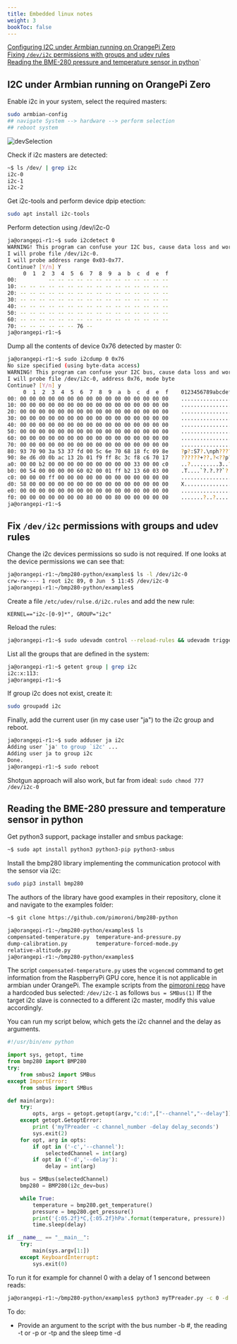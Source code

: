 ```yaml
---
title: Embedded linux notes
weight: 3
bookToc: false
---
```


[Configuring I2C under Armbian running on OrangePi Zero](#i2cArmbian)  
[Fixing ```/dev/i2c``` permissions with groups and udev rules](#permissions)  
[Reading the BME-280 pressure and temperature sensor in python](#BME-280)`

## I2C under Armbian running on OrangePi Zero <a name="i2cArmbian"></a>

Enable i2c in your system, select the required masters:
```bash
sudo armbian-config
## navigate System --> hardware --> perform selection
## reboot system
```
![devSelection](/images/armbian_config_i2c.jpg)

Check if i2c masters are detected:

```bash
~$ ls /dev/ | grep i2c
i2c-0
i2c-1
i2c-2
```

Get i2c-tools and perform device dpip etection:
```bash
sudo apt install i2c-tools
```

Perform detection using /dev/i2c-0
```bash
ja@orangepi-r1:~$ sudo i2cdetect 0
WARNING! This program can confuse your I2C bus, cause data loss and worse!
I will probe file /dev/i2c-0.
I will probe address range 0x03-0x77.
Continue? [Y/n] Y
     0  1  2  3  4  5  6  7  8  9  a  b  c  d  e  f
00:          -- -- -- -- -- -- -- -- -- -- -- -- --
10: -- -- -- -- -- -- -- -- -- -- -- -- -- -- -- --
20: -- -- -- -- -- -- -- -- -- -- -- -- -- -- -- --
30: -- -- -- -- -- -- -- -- -- -- -- -- -- -- -- --
40: -- -- -- -- -- -- -- -- -- -- -- -- -- -- -- --
50: -- -- -- -- -- -- -- -- -- -- -- -- -- -- -- --
60: -- -- -- -- -- -- -- -- -- -- -- -- -- -- -- --
70: -- -- -- -- -- -- 76 --
ja@orangepi-r1:~$
```

Dump all the contents of device 0x76 detected by master 0:

```bash
ja@orangepi-r1:~$ sudo i2cdump 0 0x76
No size specified (using byte-data access)
WARNING! This program can confuse your I2C bus, cause data loss and worse!
I will probe file /dev/i2c-0, address 0x76, mode byte
Continue? [Y/n] y
     0  1  2  3  4  5  6  7  8  9  a  b  c  d  e  f    0123456789abcdef
00: 00 00 00 00 00 00 00 00 00 00 00 00 00 00 00 00    ................
10: 00 00 00 00 00 00 00 00 00 00 00 00 00 00 00 00    ................
20: 00 00 00 00 00 00 00 00 00 00 00 00 00 00 00 00    ................
30: 00 00 00 00 00 00 00 00 00 00 00 00 00 00 00 00    ................
40: 00 00 00 00 00 00 00 00 00 00 00 00 00 00 00 00    ................
50: 00 00 00 00 00 00 00 00 00 00 00 00 00 00 00 00    ................
60: 00 00 00 00 00 00 00 00 00 00 00 00 00 00 00 00    ................
70: 00 00 00 00 00 00 00 00 00 00 00 00 00 00 00 00    ................
80: 93 70 90 3a 53 37 fd 00 5c 6e 70 68 18 fc 09 8e    ?p?:S7?.\nph????
90: 8e d6 d0 0b ac 13 2b 01 f9 ff 8c 3c f8 c6 70 17    ??????+??.?<??p?
a0: 00 00 b2 00 00 00 00 00 00 00 00 00 33 00 00 c0    ..?.........3..?
b0: 00 54 00 00 00 00 60 02 00 01 ff b2 13 60 03 00    .T....`?.?.??`?.
c0: 00 00 00 ff 00 00 00 00 00 00 00 00 00 00 00 00    ................
d0: 58 00 00 00 00 00 00 00 00 00 00 00 00 00 00 00    X...............
e0: 00 00 00 00 00 00 00 00 00 00 00 00 00 00 00 00    ................
f0: 00 00 00 00 00 00 00 80 00 00 80 00 00 00 00 00    .......?..?.....
ja@orangepi-r1:~$

```

## Fix ```/dev/i2c``` permissions with groups and udev rules <a name="permissions"></a>
Change the i2c devices permissions so sudo is not required. If one looks at the device permissions we can see that:
```bash
ja@orangepi-r1:~/bmp280-python/examples$ ls -l /dev/i2c-0
crw-rw---- 1 root i2c 89, 0 Jun  5 11:45 /dev/i2c-0
ja@orangepi-r1:~/bmp280-python/examples$
```
Create a file ```/etc/udev/rulse.d/i2c.rules``` and add the new rule:
```
KERNEL=="i2c-[0-9]*", GROUP="i2c"
```
Reload the rules:
```bash
ja@orangepi-r1:~$ sudo udevadm control --reload-rules && udevadm trigger
```

List all the groups that are defined in the system:
```bash
ja@orangepi-r1:~$ getent group | grep i2c
i2c:x:113:
ja@orangepi-r1:~$
```
If group i2c does not exist, create it:
```bash
sudo groupadd i2c
```
Finally, add the current user (in my case user "ja") to the i2c group and reboot.

```bash
ja@orangepi-r1:~$ sudo adduser ja i2c
Adding user `ja' to group `i2c' ...
Adding user ja to group i2c
Done.
ja@orangepi-r1:~$ sudo reboot
```

Shotgun approach will also work, but far from ideal: ```sudo chmod 777 /dev/i2c-0```

## Reading the BME-280 pressure and temperature sensor in python

Get python3 support, package installer and smbus package:
```bash
~$ sudo apt install python3 python3-pip python3-smbus
```

Install the bmp280 library implementing the communication protocol with the sensor via i2c:
```bash
sudo pip3 install bmp280
```
The authors of the library have good examples in their repository, clone it and navigate to the examples folder:
```bash
~$ git clone https://github.com/pimoroni/bmp280-python
```

```bash
ja@orangepi-r1:~/bmp280-python/examples$ ls
compensated-temperature.py  temperature-and-pressure.py
dump-calibration.py         temperature-forced-mode.py
relative-altitude.py
ja@orangepi-r1:~/bmp280-python/examples$
```

The script ```compensated-temperature.py``` uses the ```vcgencmd``` command to get information from the RaspberryPi GPU core, hence it is not applicable in armbian under OrangePi. The example scripts from the [pimoroni repo](https://github.com/pimoroni/bmp280-python/blob/master/examples/temperature-and-pressure.py) have a hardcoded bus selected: ```/dev/i2c-1``` as follows ```bus = SMBus(1)``` If the target i2c slave is connected to a different i2c master, modify this value accordingly.

You can run my script below, which gets the i2c channel and the delay as arguments.

```python
#!/usr/bin/env python

import sys, getopt, time
from bmp280 import BMP280
try:
    from smbus2 import SMBus
except ImportError:
    from smbus import SMBus

def main(argv):
    try:
        opts, args = getopt.getopt(argv,"c:d:",["--channel","--delay"])
    except getopt.GetoptError:
        print ('myTPreader -c channel_number -delay delay_seconds')
        sys.exit(2)
    for opt, arg in opts:
        if opt in ('-c','--channel'):
            selectedChannel = int(arg)
        if opt in ('-d','--delay'):
            delay = int(arg)

    bus = SMBus(selectedChannel)
    bmp280 = BMP280(i2c_dev=bus)

    while True:
        temperature = bmp280.get_temperature()
        pressure = bmp280.get_pressure()
        print('{:05.2f}*C,{:05.2f}hPa'.format(temperature, pressure))
        time.sleep(delay)

if __name__ == "__main__":
    try:
        main(sys.argv[1:])
    except KeyboardInterrupt:
        sys.exit(0)

```

To run it for example for channel 0 with a delay of 1 sencond between reads:
```bash
ja@orangepi-r1:~/bmp280-python/examples$ python3 myTPreader.py -c 0 -d 1
```

To do:
* Provide an argument to the script with the bus number -b #, the reading -t or -p or -tp and the sleep time -d